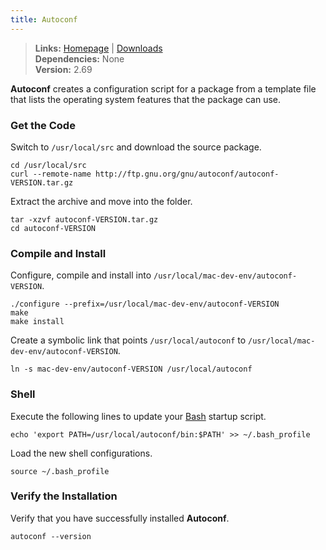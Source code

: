 ```yaml
---
title: Autoconf
---
```


> **Links:** [Homepage](http://www.gnu.org/software/autoconf/) | [Downloads](http://ftp.gnu.org/gnu/autoconf/)  
> **Dependencies:** None  
> **Version:** <span id="version">2.69</span>

**Autoconf** creates a configuration script for a package from a template file that lists the operating system features that the package can use.


### Get the Code

Switch to `/usr/local/src` and download the source package.

	cd /usr/local/src
	curl --remote-name http://ftp.gnu.org/gnu/autoconf/autoconf-VERSION.tar.gz

Extract the archive and move into the folder.

	tar -xzvf autoconf-VERSION.tar.gz
	cd autoconf-VERSION


### Compile and Install

Configure, compile and install into `/usr/local/mac-dev-env/autoconf-VERSION`.

	./configure --prefix=/usr/local/mac-dev-env/autoconf-VERSION
	make
	make install

Create a symbolic link that points `/usr/local/autoconf` to `/usr/local/mac-dev-env/autoconf-VERSION`.

	ln -s mac-dev-env/autoconf-VERSION /usr/local/autoconf


### Shell

Execute the following lines to update your [Bash](http://en.wikipedia.org/wiki/Bash_%28Unix_shell%29) startup script.

	echo 'export PATH=/usr/local/autoconf/bin:$PATH' >> ~/.bash_profile

Load the new shell configurations.

	source ~/.bash_profile


### Verify the Installation

Verify that you have successfully installed **Autoconf**.

	autoconf --version
